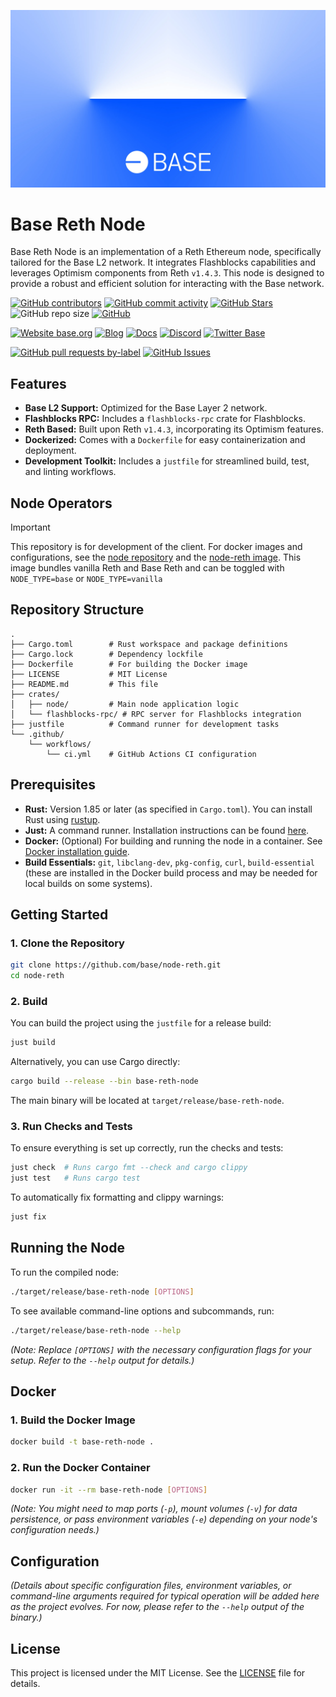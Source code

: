 ![Base](logo.webp)

# Base Reth Node

Base Reth Node is an implementation of a Reth Ethereum node, specifically tailored for the Base L2 network. It integrates Flashblocks capabilities and leverages Optimism components from Reth `v1.4.3`. This node is designed to provide a robust and efficient solution for interacting with the Base network.

<!-- Badge row 1 - status -->

[![GitHub contributors](https://img.shields.io/github/contributors/base/node-reth)](https://github.com/base/node-reth/graphs/contributors)
[![GitHub commit activity](https://img.shields.io/github/commit-activity/w/base/node-reth)](https://github.com/base/node-reth/graphs/contributors)
[![GitHub Stars](https://img.shields.io/github/stars/base/node-reth.svg)](https://github.com/base/node-reth/stargazers)
![GitHub repo size](https://img.shields.io/github/repo-size/base/node-reth)
[![GitHub](https://img.shields.io/github/license/base/node-reth?color=blue)](https://github.com/base/node-reth/blob/master/LICENSE)

<!-- Badge row 2 - links and profiles -->

[![Website base.org](https://img.shields.io/website-up-down-green-red/https/base.org.svg)](https://base.org)
[![Blog](https://img.shields.io/badge/blog-up-green)](https://base.mirror.xyz/)
[![Docs](https://img.shields.io/badge/docs-up-green)](https://docs.base.org/)
[![Discord](https://img.shields.io/discord/1067165013397213286?label=discord)](https://base.org/discord)
[![Twitter Base](https://img.shields.io/twitter/follow/Base?style=social)](https://twitter.com/Base)

<!-- Badge row 3 - detailed status -->

[![GitHub pull requests by-label](https://img.shields.io/github/issues-pr-raw/base/node-reth)](https://github.com/base/node-reth/pulls)
[![GitHub Issues](https://img.shields.io/github/issues-raw/base/node-reth.svg)](https://github.com/base/node-reth/issues)

## Features

- **Base L2 Support:** Optimized for the Base Layer 2 network.
- **Flashblocks RPC:** Includes a `flashblocks-rpc` crate for Flashblocks.
- **Reth Based:** Built upon Reth `v1.4.3`, incorporating its Optimism features.
- **Dockerized:** Comes with a `Dockerfile` for easy containerization and deployment.
- **Development Toolkit:** Includes a `justfile` for streamlined build, test, and linting workflows.

## Node Operators

> [!IMPORTANT]
> This repository is for development of the client. For docker images and configurations, see the [node repository](https://github.com/base/node) and the
> [node-reth image](https://github.com/base/node/pkgs/container/node-reth). This image bundles vanilla Reth and Base Reth and can be toggled with
> `NODE_TYPE=base` or `NODE_TYPE=vanilla`

## Repository Structure

```
.
├── Cargo.toml        # Rust workspace and package definitions
├── Cargo.lock        # Dependency lockfile
├── Dockerfile        # For building the Docker image
├── LICENSE           # MIT License
├── README.md         # This file
├── crates/
│   ├── node/         # Main node application logic
│   └── flashblocks-rpc/ # RPC server for Flashblocks integration
├── justfile          # Command runner for development tasks
└── .github/
    └── workflows/
        └── ci.yml    # GitHub Actions CI configuration
```

## Prerequisites

- **Rust:** Version 1.85 or later (as specified in `Cargo.toml`). You can install Rust using [rustup](https://rustup.rs/).
- **Just:** A command runner. Installation instructions can be found [here](https://github.com/casey/just#installation).
- **Docker:** (Optional) For building and running the node in a container. See [Docker installation guide](https://docs.docker.com/get-docker/).
- **Build Essentials:** `git`, `libclang-dev`, `pkg-config`, `curl`, `build-essential` (these are installed in the Docker build process and may be needed for local builds on some systems).

## Getting Started

### 1. Clone the Repository

```bash
git clone https://github.com/base/node-reth.git
cd node-reth
```

### 2. Build

You can build the project using the `justfile` for a release build:

```bash
just build
```

Alternatively, you can use Cargo directly:

```bash
cargo build --release --bin base-reth-node
```

The main binary will be located at `target/release/base-reth-node`.

### 3. Run Checks and Tests

To ensure everything is set up correctly, run the checks and tests:

```bash
just check  # Runs cargo fmt --check and cargo clippy
just test   # Runs cargo test
```

To automatically fix formatting and clippy warnings:

```bash
just fix
```

## Running the Node

To run the compiled node:

```bash
./target/release/base-reth-node [OPTIONS]
```

To see available command-line options and subcommands, run:

```bash
./target/release/base-reth-node --help
```

_(Note: Replace `[OPTIONS]` with the necessary configuration flags for your setup. Refer to the `--help` output for details.)_

## Docker

### 1. Build the Docker Image

```bash
docker build -t base-reth-node .
```

### 2. Run the Docker Container

```bash
docker run -it --rm base-reth-node [OPTIONS]
```

_(Note: You might need to map ports (`-p`), mount volumes (`-v`) for data persistence, or pass environment variables (`-e`) depending on your node's configuration needs.)_

## Configuration

_(Details about specific configuration files, environment variables, or command-line arguments required for typical operation will be added here as the project evolves. For now, please refer to the `--help` output of the binary.)_

## License

This project is licensed under the MIT License. See the [LICENSE](LICENSE) file for details.
